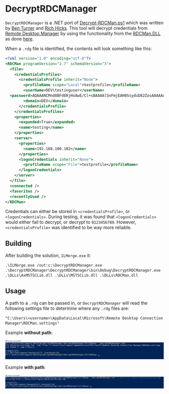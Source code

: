 # DecryptRDCManager

`DecryptRDCManager` is a .NET port of [Decrypt-RDCMan.ps1](https://github.com/nettitude/PoshC2/blob/master/resources/modules/Decrypt-RDCMan.ps1) which was written by [Ben Turner](https://twitter.com/benpturner) and [Rich Hicks](https://twitter.com/scriptmonkey_). This tool will decrypt credentials from [Remote Desktop Manager](https://techcommunity.microsoft.com/t5/exchange-team-blog/introducing-remote-desktop-connection-manager-rdcman-2-2/ba-p/592989) by using the functionality from the [RDCMan.DLL](./DLLs/RDCMan.dll) as done [here](https://smsagent.blog/2017/01/26/decrypting-remote-desktop-connection-manager-passwords-with-powershell/).

When a `.rdg` file is identified, the contents will look something like this:

```xml
<?xml version="1.0" encoding="utf-8"?>
<RDCMan programVersion="2.7" schemaVersion="3">
  <file>
    <credentialsProfiles>
      <credentialsProfile inherit="None">
        <profileName scope="Local">testprofile</profileName>
        <userName>DEV\testinguser</userName>
  <password>AQAAANCMnd8BFdERjHoAwE/Cl+sBAAAAlSnFmjEAH0SsyduD82ZosAAAAAACAAAAAAADZgAAwAAAABAAAABimXpySiTYAbe0keAEpZs7AAAAAASAAACgAAAAEAAAACklkBrjv0x63t1+OWBCrCggAAAAvCOw3knvjfpvWFRKJDPI+8ipmOA208hh3EijNOAQG0QUAAAAEX45lKeHqHDty7J9S1/GDw9pcIA=</password>
        <domain>DEV</domain>
      </credentialsProfile>
    </credentialsProfiles>
    <properties>
      <expanded>True</expanded>
      <name>testing</name>
    </properties>
    <server>
      <properties>
        <name>192.168.100.102</name>
      </properties>
      <logonCredentials inherit="None">
        <profileName scope="File">testprofile</profileName>
      </logonCredentials>
    </server>
  </file>
  <connected />
  <favorites />
  <recentlyUsed />
</RDCMan>
```

Credentials can either be stored in `<credentialsProfile>`, or `<logonCredentials>`. During testing, it was found that `<logonCredentials>` would either fail to decrypt, or decrypt to `0123456789`. However, `<credentialsProfile>` was identified to be way more reliable.

## Building

After building the solution, `ILMerge.exe` it:

```
.\ILMerge.exe /out:c:\DecryptRDCManager.exe .\DecryptRDCManager\DecryptRDCManager\bin\Debug\DecryptRDCManager.exe .\DLLs\AxMSTSCLib.dll .\DLLs\MSTSCLib.dll .\DLLs\RDCMan.dll
```

## Usage

A path to a `.rdg` can be passed in, or `DecryptRDCManager` will read the following settings file to determine where any `.rdg` files are:

```
"C:\Users\<username>\AppData\Local\Microsoft\Remote Desktop Connection Manager\RDCMan.settings"
```

Example **without path**:

![Without path](./Images/without-path.PNG)

Example **with path**:

![With path](./Images/with-path.PNG)

